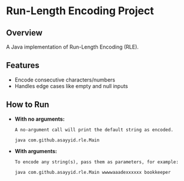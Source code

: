 # Run-Length Encoding Project

## Overview
A Java implementation of Run-Length Encoding (RLE).

## Features
- Encode consecutive characters/numbers
- Handles edge cases like empty and null inputs


## How to Run


* **With no arguments:**

  ```
  A no-argument call will print the default string as encoded.
  
  java com.github.asayyid.rle.Main
  ```
* **With  arguments:**
  ```
  To encode any string(s), pass them as parameters, for example:
  
  java com.github.asayyid.rle.Main wwwwaaadexxxxxx bookkeeper
  
  ```


